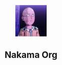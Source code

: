 
<div align="center">
  <img src="https://github.com/nakamaorg/.github/blob/main/assets/logo.png?raw=true" alt="Nakama Logo" width="100" />
</div>

<h1 align="center">
  Nakama Org
</h1>
